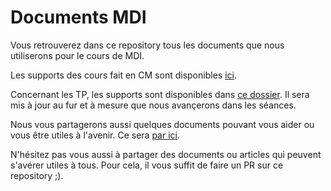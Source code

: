 # Documents MDI

Vous retrouverez dans ce repository tous les documents que nous utiliserons pour le cours de MDI. 

Les supports des cours fait en CM sont disponibles [ici](/CM/).

Concernant les TP, les supports sont disponibles dans [ce dossier](/TP/). Il sera mis à jour au fur et à mesure que nous avançerons dans les séances.

Nous vous partagerons aussi quelques documents pouvant vous aider ou vous être utiles à l'avenir. Ce sera [par ici](/Memo%20:%20aides).

N'hésitez pas vous aussi à partager des documents ou articles qui peuvent s'avérer utiles à tous. Pour cela, il vous suffit de faire un PR sur ce repository ;).
